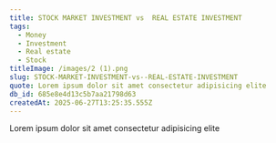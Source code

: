 ```yaml
---
title: STOCK MARKET INVESTMENT vs  REAL ESTATE INVESTMENT
tags:
  - Money
  - Investment
  - Real estate
  - Stock
titleImage: /images/2 (1).png
slug: STOCK-MARKET-INVESTMENT-vs--REAL-ESTATE-INVESTMENT
quote: Lorem ipsum dolor sit amet consectetur adipisicing elite
db_id: 685e8e4d13c5b7aa21798d63
createdAt: 2025-06-27T13:25:35.555Z
---
```


Lorem ipsum dolor sit amet consectetur adipisicing elite
